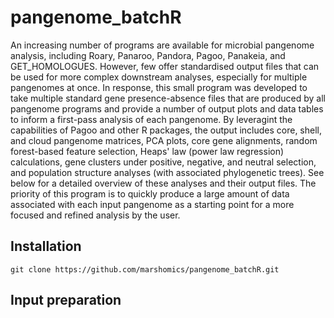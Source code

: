 # pangenome_batchR
An increasing number of programs are available for microbial pangenome analysis, including Roary, Panaroo, Pandora, Pagoo, Panakeia, and GET_HOMOLOGUES. However, few offer standardised output files that can be used for more complex downstream analyses, especially for multiple pangenomes at once. In response, this small program was developed to take multiple standard gene presence-absence files that are produced by all pangenome programs and provide a number of output plots and data tables to inform a first-pass analysis of each pangenome. By leveragint the capabilities of Pagoo and other R packages, the output includes core, shell, and cloud pangenome matrices, PCA plots, core gene alignments, random forest-based feature selection, Heaps' law (power law regression) calculations, gene clusters under positive, negative, and neutral selection, and population structure analyses (with associated phylogenetic trees). See below for a detailed overview of these analyses and their output files. The priority of this program is to quickly produce a large amount of data associated with each input pangenome as a starting point for a more focused and refined analysis by the user.

## Installation

`git clone https://github.com/marshomics/pangenome_batchR.git`

## Input preparation





